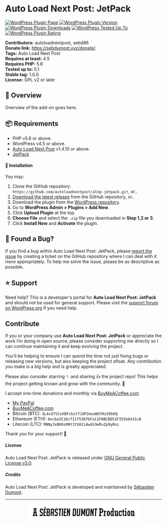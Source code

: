 # Auto Load Next Post: JetPack

[![WordPress Plugin Page](https://img.shields.io/badge/WordPress-%E2%86%92-lightgrey.svg?style=flat-square)](https://wordpress.org/plugins/alnp-jetpack/)
[![WordPress Plugin Version](https://img.shields.io/wordpress/plugin/v/alnp-jetpack.svg?style=flat)](https://wordpress.org/plugins/alnp-jetpack/) 
[![WordPress Plugin Downloads](https://img.shields.io/wordpress/plugin/dt/alnp-jetpack.svg?style=flat)](https://wordpress.org/plugins/alnp-jetpack/)
[![WordPress Tested Up To](https://img.shields.io/wordpress/v/alnp-jetpack.svg?style=flat)](https://wordpress.org/plugins/alnp-jetpack/)
[![WordPress Plugin Rating](https://img.shields.io/wordpress/plugin/r/alnp-jetpack.svg?style=flat-square)](https://wordpress.org/support/view/plugin-reviews/alnp-jetpack?filter=5)

<!--<p align="center">
    <a href="https://wordpress.org/plugins/alnp-jetpack/" target="_blank"><img src="https://ps.w.org/alnp-jetpack/assets/banner-772x250.png" alt="Auto Load Next Post: JetPack"></a>
</p>-->

**Contributors:** autoloadnextpost, sebd86  
**Donate link:** https://sebdumont.xyz/donate/  
**Tags:** Auto Load Next Post  
**Requires at least:** 4.5  
**Requires PHP:** 5.6  
**Tested up to:** 5.1  
**Stable tag:** 1.0.0  
**License:** GPL v2 or later  

## 🔔 Overview

Overview of the add-on goes here.

## 📦 Requirements

* PHP v5.6 or above.
* WordPress v4.5 or above.
* [Auto Load Next Post](https://wordpress.org/plugins/auto-load-next-post/) v1.4.10 or above.
* [JetPack](https://wordpress.org/plugins/jetpack/)


#### 💽 Installation

You may:
1. Clone the GitHub repository: `https://github.com/autoloadnextpost/alnp-jetpack.git`, or..
2. [Download the latest release](https://github.com/autoloadnextpost/alnp-jetpack/releases) from the GitHub repository, or..
3. Download the plugin from the [WordPress repository](https://wordpress.org/plugins/alnp-jetpack/).
4. Go to **WordPress Admin > Plugins > Add New**.
5. Click **Upload Plugin** at the top.
6. **Choose File** and select the `.zip` file you downloaded in **Step 1,2 or 3**.
7. Click **Install Now** and **Activate** the plugin.


## 🐛 Found a Bug?

If you find a bug within Auto Load Next Post: JetPack, please [report the issue](https://github.com/autoloadnextpost/alnp-jetpack/issues?state=open) by creating a ticket on the GitHub repository where I can deal with it more appropriately. To help me solve the issue, please be as descriptive as possible.


## ⭐ Support

Need help? This is a developer's portal for **Auto Load Next Post: JetPack** and should not be used for general support. Please visit the [support forum on WordPress.org](https://wordpress.org/support/plugin/alnp-jetpack/) if you need help.


## Contribute

If you or your company use **Auto Load Next Post: JetPack** or appreciate the work I’m doing in open source, please consider supporting me directly so I can continue maintaining it and keep evolving the project.

You'll be helping to ensure I can spend the time not just fixing bugs or releasing new versions, but also keeping the project afloat. Any contribution you make is a big help and is greatly appreciated.

Please also consider starring ✨ and sharing 👍 the project repo! This helps the project getting known and grow with the community. 🙏

I accept one-time donations and monthly via [BuyMeACoffee.com](https://www.buymeacoffee.com/sebastien)
- [My PayPal](https://www.paypal.me/codebreaker)
- [BuyMeACoffee.com](https://www.buymeacoffee.com/sebastien)
- Bitcoin (BTC): `3L4cU7VJsXBFckstfJdP2moaNhTHzVDkKQ`
- Ethereum (ETH): `0xc6a3C18cf11f5307bFa11F8BCBD51F355b6431cB`
- Litecoin (LTC): `MNNy3xBK8sM8t1YUA2iAwdi9wRvZp9yRoi`

Thank you for your support! 🙌


##### License

Auto Load Next Post: JetPack is released under [GNU General Public License v3.0](http://www.gnu.org/licenses/gpl-3.0.html).


##### Credits

Auto Load Next Post: JetPack is developed and maintained by [Sébastien Dumont](https://sebastiendumont.com/about/).

---

<p align="center">
	<img src="https://raw.githubusercontent.com/seb86/my-open-source-readme-template/master/a-sebastien-dumont-production.png" width="353">
</p>